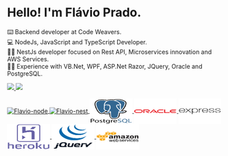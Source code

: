 # Hello! I'm Flávio Prado.

   ⌨️ Backend developer at Code Weavers.<br>
   💻 NodeJs, JavaScript and TypeScript Developer.<br>
   👨‍💼 NestJs developer focused on Rest API, Microservices innovation and AWS Services.<br>
   👨‍💻 Experience with VB.Net, WPF, ASP.Net Razor, JQuery, Oracle and PostgreSQL.<br>
    
<div align="center" style="display: flex">
  <a href="https://github.com/flaviohsprado">
  <img height="180em" src="https://github-readme-stats.vercel.app/api?username=flaviohsprado&show_icons=true&theme=dracula&include_all_commits=true&count_private=true"/>
  <img height="180em" src="https://github-readme-stats.vercel.app/api/top-langs/?username=flaviohsprado&layout=compact&langs_count=7&theme=dracula"/>
</div>
<div style="display: inline_block"><br>
  <img align="center" alt="Flavio-node" height="60" width="100" src="https://cdn.jsdelivr.net/gh/devicons/devicon/icons/nodejs/nodejs-original.svg">
  <img align="center" alt="Flavio-nest" height="60" width="100" src="https://cdn.jsdelivr.net/gh/devicons/devicon/icons/nestjs/nestjs-plain.svg">
  <img align="center" alt="Flavio-postgresql" height="60" width="100" src="https://github.com/devicons/devicon/blob/v2.14.0/icons/postgresql/postgresql-original-wordmark.svg">
  <img align="center" alt="Flavio-oracle" height="60" width="100" src="https://github.com/devicons/devicon/blob/v2.14.0/icons/oracle/oracle-original.svg">
  <img align="center" alt="Flavio-express" height="60" width="100" src="https://github.com/devicons/devicon/blob/v2.14.0/icons/express/express-original-wordmark.svg">
  <img align="center" alt="Flavio-heroku" height="60" width="100" src="https://github.com/devicons/devicon/blob/v2.14.0/icons/heroku/heroku-original-wordmark.svg">
  <img align="center" alt="Flavio-jquery" height="60" width="100" src="https://github.com/devicons/devicon/blob/v2.14.0/icons/jquery/jquery-original-wordmark.svg">
  <img align="center" alt="Flavio-awsServices" height="60" width="100" src="https://github.com/devicons/devicon/blob/v2.14.0/icons/amazonwebservices/amazonwebservices-original-wordmark.svg">
</div>
